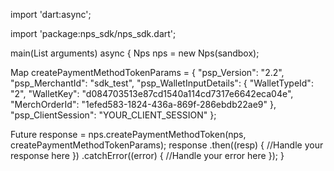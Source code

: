 import 'dart:async';

import 'package:nps_sdk/nps_sdk.dart';

main(List<String> arguments) async {
  Nps nps = new Nps(sandbox);

  Map createPaymentMethodTokenParams = {
    "psp_Version": "2.2",
    "psp_MerchantId": "sdk_test",
    "psp_WalletInputDetails": {
        "WalletTypeId": "2",
        "WalletKey": "d084703513e87cd1540a114cd7317e6642eca04e",
        "MerchOrderId": "1efed583-1824-436a-869f-286ebdb22ae9"
    },
    "psp_ClientSession": "YOUR_CLIENT_SESSION"
  };

  Future response = nps.createPaymentMethodToken(nps, createPaymentMethodTokenParams);
  response
    .then((resp) {
      //Handle your response here
    })
    .catchError((error) {
      //Handle your error here
    });
}